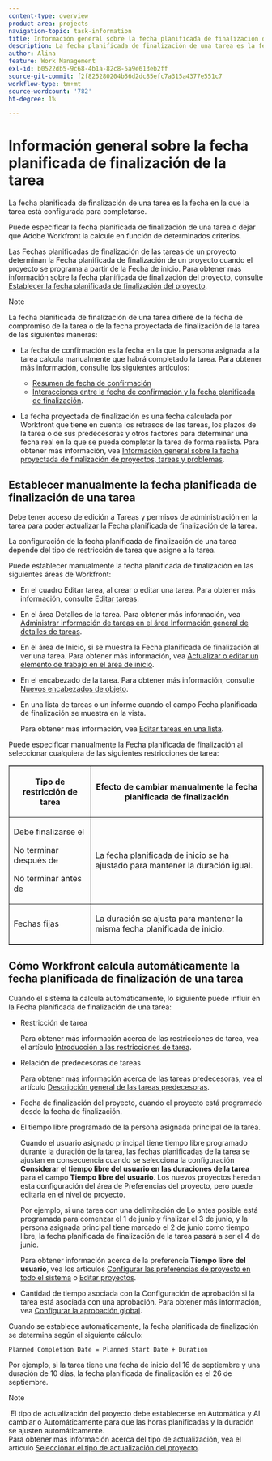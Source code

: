 ```yaml
---
content-type: overview
product-area: projects
navigation-topic: task-information
title: Información general sobre la fecha planificada de finalización de la tarea
description: La fecha planificada de finalización de una tarea es la fecha en la que la tarea está configurada para completarse.
author: Alina
feature: Work Management
exl-id: b0522db5-9c68-4b1a-82c8-5a9e613eb2ff
source-git-commit: f2f825280204b56d2dc85efc7a315a4377e551c7
workflow-type: tm+mt
source-wordcount: '782'
ht-degree: 1%

---
```


# Información general sobre la fecha planificada de finalización de la tarea

La fecha planificada de finalización de una tarea es la fecha en la que la tarea está configurada para completarse.

Puede especificar la fecha planificada de finalización de una tarea o dejar que Adobe Workfront la calcule en función de determinados criterios. 

Las Fechas planificadas de finalización de las tareas de un proyecto determinan la Fecha planificada de finalización de un proyecto cuando el proyecto se programa a partir de la Fecha de inicio. Para obtener más información sobre la fecha planificada de finalización del proyecto, consulte [Establecer la fecha planificada de finalización del proyecto](../../../manage-work/projects/planning-a-project/project-planned-completion-date.md).

>[!NOTE]
>
>La fecha planificada de finalización de una tarea difiere de la fecha de compromiso de la tarea o de la fecha proyectada de finalización de la tarea de las siguientes maneras:
>
>* La fecha de confirmación es la fecha en la que la persona asignada a la tarea calcula manualmente que habrá completado la tarea. Para obtener más información, consulte los siguientes artículos:
>
>   * [Resumen de fecha de confirmación](../../../manage-work/projects/updating-work-in-a-project/overview-of-commit-dates.md)
>   * [Interacciones entre la fecha de confirmación y la fecha planificada de finalización](../../../manage-work/projects/updating-work-in-a-project/interactions-between-commit-and-planned-completion-dates.md).
>
>* La fecha proyectada de finalización es una fecha calculada por Workfront que tiene en cuenta los retrasos de las tareas, los plazos de la tarea o de sus predecesoras y otros factores para determinar una fecha real en la que se pueda completar la tarea de forma realista. Para obtener más información, vea [Información general sobre la fecha proyectada de finalización de proyectos, tareas y problemas](../../../manage-work/projects/planning-a-project/project-projected-completion-date.md).
>

## Establecer manualmente la fecha planificada de finalización de una tarea

Debe tener acceso de edición a Tareas y permisos de administración en la tarea para poder actualizar la Fecha planificada de finalización de la tarea.

La configuración de la fecha planificada de finalización de una tarea depende del tipo de restricción de tarea que asigne a la tarea. 

Puede establecer manualmente la fecha planificada de finalización en las siguientes áreas de Workfront:

* En el cuadro Editar tarea, al crear o editar una tarea. Para obtener más información, consulte [Editar tareas](../../../manage-work/tasks/manage-tasks/edit-tasks.md).
* En el área Detalles de la tarea. Para obtener más información, vea [Administrar información de tareas en el área Información general de detalles de tareas](../../../manage-work/tasks/manage-tasks/task-information-in-overview.md).
* En el área de Inicio, si se muestra la Fecha planificada de finalización al ver una tarea. Para obtener más información, vea [Actualizar o editar un elemento de trabajo en el área de inicio](../../../workfront-basics/using-home/using-the-home-area/update-and-edit-work-item-home.md).
* En el encabezado de la tarea. Para obtener más información, consulte [Nuevos encabezados de objeto](../../../workfront-basics/the-new-workfront-experience/new-object-headers.md).
* En una lista de tareas o un informe cuando el campo Fecha planificada de finalización se muestra en la vista.

  Para obtener más información, vea [Editar tareas en una lista](../../../manage-work/tasks/manage-tasks/edit-tasks-in-a-list.md).

Puede especificar manualmente la Fecha planificada de finalización al seleccionar cualquiera de las siguientes restricciones de tarea: 

<table border="1" cellspacing="15" cellpadding="1"> 
 <col> 
 <col> 
 <thead> 
  <tr> 
   <th> <p><strong>Tipo de restricción de tarea</strong> </p> </th> 
   <th> <p><strong>Efecto de cambiar manualmente la fecha planificada de finalización</strong> </p> </th> 
  </tr> 
 </thead> 
 <tbody> 
  <tr> 
   <td> <p>Debe finalizarse el</p> <p>No terminar después de</p> <p>No terminar antes de</p> </td> 
   <td> <p><span class="s1">La fecha planificada de inicio se ha ajustado para mantener la duración igual.</span> </p> </td> 
  </tr> 
  <tr> 
   <td> <p>Fechas fijas</p> </td> 
   <td> <p>La duración se ajusta para mantener la misma fecha planificada de inicio.</p> </td> 
  </tr> 
 </tbody> 
</table>

## Cómo Workfront calcula automáticamente la fecha planificada de finalización de una tarea

Cuando el sistema la calcula automáticamente, lo siguiente puede influir en la Fecha planificada de finalización de una tarea:

* Restricción de tarea

  Para obtener más información acerca de las restricciones de tarea, vea el artículo [Introducción a las restricciones de tarea](../../../manage-work/tasks/task-constraints/task-constraint-overview.md).

* Relación de predecesoras de tareas

  Para obtener más información acerca de las tareas predecesoras, vea el artículo [Descripción general de las tareas predecesoras](../../../manage-work/tasks/use-prdcssrs/predecessors-overview.md).

* Fecha de finalización del proyecto, cuando el proyecto está programado desde la fecha de finalización.
* El tiempo libre programado de la persona asignada principal de la tarea.

  Cuando el usuario asignado principal tiene tiempo libre programado durante la duración de la tarea, las fechas planificadas de la tarea se ajustan en consecuencia cuando se selecciona la configuración **Considerar el tiempo libre del usuario en las duraciones de la tarea** para el campo **Tiempo libre del usuario**. Los nuevos proyectos heredan esta configuración del área de Preferencias del proyecto, pero puede editarla en el nivel de proyecto.

  Por ejemplo, si una tarea con una delimitación de Lo antes posible está programada para comenzar el 1 de junio y finalizar el 3 de junio, y la persona asignada principal tiene marcado el 2 de junio como tiempo libre, la fecha planificada de finalización de la tarea pasará a ser el 4 de junio.

  Para obtener información acerca de la preferencia **Tiempo libre del usuario**, vea los artículos [Configurar las preferencias de proyecto en todo el sistema](../../../administration-and-setup/set-up-workfront/configure-system-defaults/set-project-preferences.md) o [Editar proyectos](../../../manage-work/projects/manage-projects/edit-projects.md).

* Cantidad de tiempo asociada con la Configuración de aprobación si la tarea está asociada con una aprobación. Para obtener más información, vea [Configurar la aprobación global](../../../administration-and-setup/customize-workfront/configure-approval-milestone-processes/establish-approval-settings.md).

Cuando se establece automáticamente, la fecha planificada de finalización se determina según el siguiente cálculo: 

```
Planned Completion Date = Planned Start Date + Duration
```

Por ejemplo, si la tarea tiene una fecha de inicio del 16 de septiembre y una duración de 10 días, la fecha planificada de finalización es el 26 de septiembre.

>[!NOTE]
>
> El tipo de actualización del proyecto debe establecerse en Automática y Al cambiar o Automáticamente para que las horas planificadas y la duración se ajusten automáticamente.\
>Para obtener más información acerca del tipo de actualización, vea el artículo [Seleccionar el tipo de actualización del proyecto](../../../manage-work/projects/manage-projects/select-project-update-type.md).
